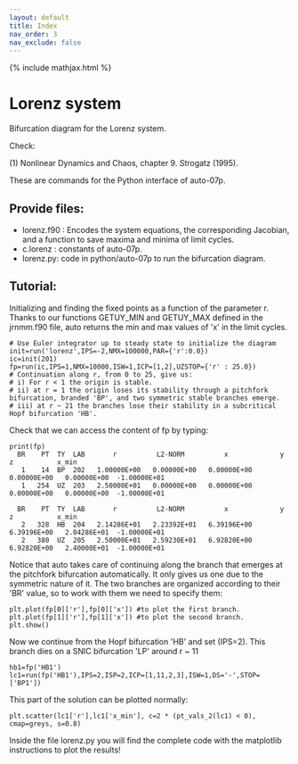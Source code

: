 ```yaml
---
layout: default
title: Index
nav_order: 3
nav_exclude: false
---
```


{% include mathjax.html %}

# Lorenz system

Bifurcation diagram for the Lorenz system.

Check: 

(1) Nonlinear Dynamics and Chaos, chapter 9. Strogatz (1995).

These are commands for the Python interface of auto-07p.

## Provide files:
* lorenz.f90 :  Encodes the system equations, the corresponding Jacobian, and a function to save maxima and minima of limit cycles.
* c.lorenz : constants of auto-07p.
* lorenz.py: code in python/auto-07p to run the bifurcation diagram.

## Tutorial:

Initializing and finding the fixed points as a function of the parameter r. Thanks to our functions GETUY_MIN and GETUY_MAX defined in the jrnmm.f90 file, auto returns the min and max values of 'x' in the limit cycles.

```
# Use Euler integrator up to steady state to initialize the diagram
init=run('lorenz',IPS=-2,NMX=100000,PAR={'r':0.0})                 
ic=init(201)                                                
fp=run(ic,IPS=1,NMX=10000,ISW=1,ICP=[1,2],UZSTOP={'r' : 25.0})
# Continuation along r, from 0 to 25, give us: 
# i) For r < 1 the origin is stable.
# ii) at r = 1 the origin loses its stability through a pitchfork bifurcation, branded 'BP', and two symmetric stable branches emerge.
# iii) at r ~ 21 the branches lose their stability in a subcritical Hopf bifurcation 'HB'.                                            
```
Check that we can access the content of fp by typing:
```
print(fp)
  BR    PT  TY  LAB       r          L2-NORM          x             y             z           x_min     
   1    14  BP  202   1.00000E+00   0.00000E+00   0.00000E+00   0.00000E+00   0.00000E+00  -1.00000E+01
   1   254  UZ  203   2.50000E+01   0.00000E+00   0.00000E+00   0.00000E+00   0.00000E+00  -1.00000E+01

  BR    PT  TY  LAB       r          L2-NORM          x             y             z           x_min     
   2   328  HB  204   2.14286E+01   2.23392E+01   6.39196E+00   6.39196E+00   2.04286E+01  -1.00000E+01
   2   380  UZ  205   2.50000E+01   2.59230E+01   6.92820E+00   6.92820E+00   2.40000E+01  -1.00000E+01
```
Notice that auto takes care of continuing along the branch that emerges at the pitchfork bifurcation automatically.
It only gives us one due to the symmetric nature of it.
The two branches are organized according to their 'BR' value, so to work with them we need to specify them:
```
plt.plot(fp[0]['r'],fp[0]['x']) #to plot the first branch.
plt.plot(fp[1]['r'],fp[1]['x']) #to plot the second branch.
plt.show()
```

Now we continue from the Hopf bifurcation 'HB' and set (IPS=2). 
This branch dies on a SNIC bifurcation 'LP' around r ~ 11

```
hb1=fp('HB1')                                                                                   
lc1=run(fp('HB1'),IPS=2,ISP=2,ICP=[1,11,2,3],ISW=1,DS='-',STOP=['BP1'])
```
This part of the solution can be plotted normally:
```
plt.scatter(lc1['r'],lc1['x_min'], c=2 * (pt_vals_2(lc1) < 0), cmap=greys, s=0.8)
```
Inside the file lorenz.py you will find the complete code with the matplotlib instructions to plot the results!
